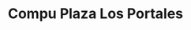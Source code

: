 ---
title: "Compu Plaza Los Portales"
url: /toluca-de-lerdo/compu-plaza-los-portales/
shop: Computer
---